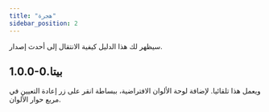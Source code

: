 ```yaml
---
title: "هجرة"
sidebar_position: 2
---
```


سيظهر لك هذا الدليل كيفية الانتقال إلى أحدث إصدار.

## 1.0.0-بيتا.0

ويعمل هذا تلقائيا. لإضافة لوحة الألوان الافتراضية، ببساطة انقر على زر إعادة التعيين في مربع حوار الألوان.
